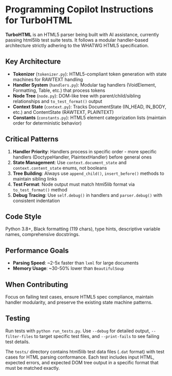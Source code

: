 # Programming Copilot Instructions for TurboHTML

**TurboHTML** is an HTML5 parser being built with AI assistance, currently passing html5lib test suite tests. It follows a modular handler-based architecture strictly adhering to the WHATWG HTML5 specification.

## Key Architecture

- **Tokenizer** (`tokenizer.py`): HTML5-compliant token generation with state machines for RAWTEXT handling
- **Handler System** (`handlers.py`): Modular tag handlers (VoidElement, Formatting, Table, etc.) that process tokens
- **Node Tree** (`node.py`): DOM-like tree with parent/child/sibling relationships and `to_test_format()` output
- **Context State** (`context.py`): Tracks DocumentState (IN_HEAD, IN_BODY, etc.) and ContentState (RAWTEXT, PLAINTEXT)
- **Constants** (`constants.py`): HTML5 element categorization lists (maintain order for deterministic behavior)

## Critical Patterns

1. **Handler Priority**: Handlers process in specific order - more specific handlers (DoctypeHandler, PlaintextHandler) before general ones
2. **State Management**: Use `context.document_state` and `context.content_state` enums, not booleans
3. **Tree Building**: Always use `append_child()`, `insert_before()` methods to maintain sibling links
4. **Test Format**: Node output must match html5lib format via `to_test_format()` method
5. **Debug Tracing**: Use `self.debug()` in handlers and `parser.debug()` with consistent indentation

## Code Style

Python 3.8+, Black formatting (119 chars), type hints, descriptive variable names, comprehensive docstrings.

## Performance Goals

- **Parsing Speed**: ~2-5x faster than `lxml` for large documents
- **Memory Usage**: ~30-50% lower than `BeautifulSoup`

## When Contributing

Focus on failing test cases, ensure HTML5 spec compliance, maintain handler modularity, and preserve the existing state machine patterns.

## Testing

Run tests with `python run_tests.py`. Use `--debug` for detailed output, `--filter-files` to target specific test files, and `--print-fails` to see failing test details.

The `tests/` directory contains html5lib test data files (`.dat` format) with test cases for HTML parsing conformance. Each test includes input HTML, expected errors, and expected DOM tree output in a specific format that must be matched exactly.

